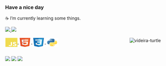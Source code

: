 ### Have a nice day

☕ I’m currently learning some things.

 <div>
  <a href="https://github.com/derrameicafe">
  <img height="180em" src="https://github-readme-stats.vercel.app/api?username=derrameicafe&show_icons=true&theme=merko&include_all_commits=true&count_private=true"/>
  <img height="130em" src="https://github-readme-stats.vercel.app/api/top-langs/?username=derrameicafe&layout=compact&langs_count=7&theme=merko"/>
</div>
  <div style="display: inline_block"><br>
  <img align="center" alt="Rafa-Js" height="30" width="40" src="https://raw.githubusercontent.com/devicons/devicon/master/icons/javascript/javascript-plain.svg">
  <img align="center" alt="Rafa-HTML" height="30" width="40" src="https://raw.githubusercontent.com/devicons/devicon/master/icons/html5/html5-original.svg">
  <img align="center" alt="Rafa-CSS" height="30" width="40" src="https://raw.githubusercontent.com/devicons/devicon/master/icons/css3/css3-original.svg">
  <img align="center" alt="Rafa-Python" height="30" width="40" src="https://raw.githubusercontent.com/devicons/devicon/master/icons/python/python-original.svg">
  <img align="right" alt="videira-turtle" src="https://media2.giphy.com/media/3bznA2bsAqlyM83QpA/200w.webp?cid=ecf05e47m50tuve5kbuihr9un69j7v8xx1fydl4i1e2b9pb8&rid=200w.webp&ct=g">
</div>
  
  ##
  
<div>
  <a href="https://www.instagram.com/derrameicafe" target="_blank"><img src="https://img.shields.io/badge/-Instagram-%23E4405F?style=for-the-badge&logo=instagram&logoColor=white" target="_blank"></a>
 	<a href="https://twitter.com/umavideira" target="_blank"><img src="https://img.shields.io/badge/Twitter-1DA1F2?style=for-the-badge&logo=twitter&logoColor=white"_blank"></a>
  <a href = "mailto:avideiraluce@gmail.com"><img src="https://img.shields.io/badge/Gmail-D14836?style=for-the-badge&logo=gmail&logoColor=white" target="_blank"></a>
</div>
    
